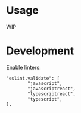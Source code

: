 # Usage

WIP

# Development

Enable linters:

```
"eslint.validate": [
        "javascript",
        "javascriptreact",
        "typescriptreact",
        "typescript",
],
```
